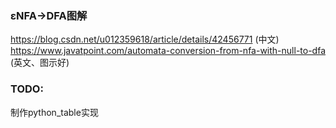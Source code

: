 ### εNFA->DFA图解
https://blog.csdn.net/u012359618/article/details/42456771 (中文)
https://www.javatpoint.com/automata-conversion-from-nfa-with-null-to-dfa (英文、图示好)

### TODO:
制作python_table实现
